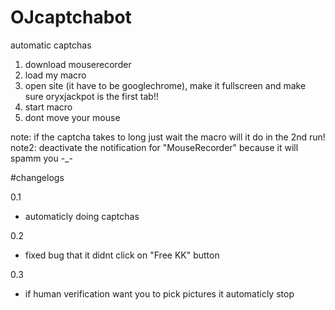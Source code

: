 # OJcaptchabot
automatic captchas
  
1. download mouserecorder
2. load my macro
3. open site (it have to be googlechrome), make it fullscreen and make sure oryxjackpot is the first tab!!
4. start macro
5. dont move your mouse

note: if the captcha takes to long just wait the macro will it do in the 2nd run!
note2: deactivate the notification for "MouseRecorder" because it will spamm you -_-

#changelogs

0.1
- automaticly doing captchas

0.2
- fixed bug that it didnt click on "Free KK" button

0.3
- if human verification want you to pick pictures it automaticly stop
